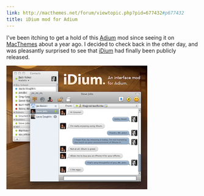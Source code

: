```yaml
---
link: http://macthemes.net/forum/viewtopic.php?pid=677432#p677432
title: iDium mod for Adium
---
```


I've been itching to get a hold of this [Adium](http://adium.im/) mod since
seeing it on [MacThemes](http://macthemes.net) about a year ago. I decided to
check back in the other day, and was pleasantly surprised to see that
[iDium](http://macthemes.net/forum/viewtopic.php?pid=677432#p677432) had
finally been publicly released.

![iDium Mod](/images/posts/iDiumPB.png)
